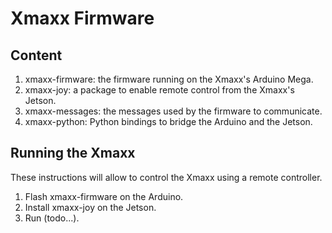 # Xmaxx Firmware

## Content

1. xmaxx-firmware: the firmware running on the Xmaxx's Arduino Mega.
2. xmaxx-joy: a package to enable remote control from the Xmaxx's Jetson.
3. xmaxx-messages: the messages used by the firmware to communicate.
4. xmaxx-python: Python bindings to bridge the Arduino and the Jetson.

## Running the Xmaxx

These instructions will allow to control the Xmaxx using a remote controller.

1. Flash xmaxx-firmware on the Arduino.
2. Install xmaxx-joy on the Jetson.
3. Run (todo...).

